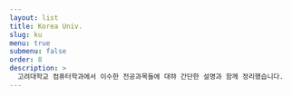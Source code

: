 ```yaml
---
layout: list
title: Korea Univ.
slug: ku
menu: true
submenu: false
order: 8
description: >
  고려대학교 컴퓨터학과에서 이수한 전공과목들에 대햐 간단한 설명과 함께 정리했습니다.
---
```

